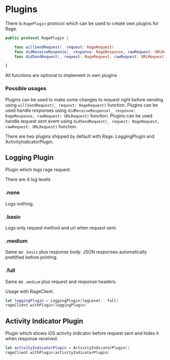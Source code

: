Plugins
=============================
There is `RagePlugin` protocol which can be used to create own plugins for Rage.
```swift
public protocol RagePlugin {

    func willSendRequest(_ request: RageRequest)
    func didReceiveResponse(_ response: RageResponse, rawRequest: URLRequest)
    func didSendRequest(_ request: RageRequest, rawRequest: URLRequest)

}
```
All functions are optional to implement in own plugins

### Possible usages ###
Plugins can be used to make some changes to request right before sending using `willSendRequest(_ request: RageRequest)` function.
Plugins can be used handle responses using `didReceiveResponse(_ response: RageResponse, rawRequest: URLRequest)` function.
Plugins can be used handle request sent event using `didSendRequest(_ request: RageRequest, rawRequest: URLRequest)` function.

There are two plugins shipped by default with Rage. LoggingPlugin and ActivityIndicatorPlugin.

## Logging Plugin ##
Plugin which logs rage request.

There are 4 log levels
### .none ###
Logs nothing.

### .basic ###
Logs only request method and url when request sent.

### .medium ###
Same as `.basic` plus response body. JSON responses automatically prettified before printing.

### .full ###
Same as `.medium` plus request and response headers.

Usage with RageClient.
```swift
let loggingPlugin = LoggingPlugin(logLevel: .full)
rageClient.withPlugin(loggingPlugin)
```

## Activity Indicator Plugin ##
Plugin which shows iOS activity indicator before request sent and hides it when response received.

```swift
let activityIndicatorPlugin = ActivityIndicatorPlugin()
rageClient.withPlugin(activityIndicatorPlugin)
```
